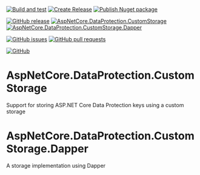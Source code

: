 [![Build and test](https://github.com/giammin/AspNetCore.DataProtection.CustomStorage/actions/workflows/build.yml/badge.svg)](https://github.com/giammin/AspNetCore.DataProtection.CustomStorage/actions/workflows/build.yml)
[![Create Release](https://github.com/giammin/AspNetCore.DataProtection.CustomStorage/actions/workflows/github-release.yml/badge.svg)](https://github.com/giammin/AspNetCore.DataProtection.CustomStorage/actions/workflows/github-release.yml)
[![Publish Nuget package](https://github.com/giammin/AspNetCore.DataProtection.CustomStorage/actions/workflows/nuget-publish.yml/badge.svg)](https://github.com/giammin/AspNetCore.DataProtection.CustomStorage/actions/workflows/nuget-publish.yml)

[![GitHub release](https://img.shields.io/github/v/release/giammin/AspNetCore.DataProtection.CustomStorage)](https://github.com/giammin/AspNetCore.DataProtection.CustomStorage/releases)
[![AspNetCore.DataProtection.CustomStorage](https://img.shields.io/nuget/v/AspNetCore.DataProtection.CustomStorage)](https://www.nuget.org/packages/AspNetCore.DataProtection.CustomStorage/)
[![AspNetCore.DataProtection.CustomStorage.Dapper](https://img.shields.io/nuget/v/AspNetCore.DataProtection.CustomStorage.Dapper)](https://www.nuget.org/packages/AspNetCore.DataProtection.CustomStorage.Dapper/)

[![GitHub issues](https://img.shields.io/github/issues/giammin/AspNetCore.DataProtection.CustomStorage)](https://github.com/giammin/AspNetCore.DataProtection.CustomStorage/issues)
[![GitHub pull requests](https://img.shields.io/github/issues-pr-raw/giammin/AspNetCore.DataProtection.CustomStorage)](https://github.com/giammin/AspNetCore.DataProtection.CustomStorage/pulls)

[![GitHub](https://img.shields.io/github/license/giammin/AspNetCore.DataProtection.CustomStorage)](https://github.com/giammin/AspNetCore.DataProtection.CustomStorage/blob/main/LICENSE)

# AspNetCore.DataProtection.CustomStorage
Support for storing ASP.NET Core Data Protection keys using a custom storage

# AspNetCore.DataProtection.CustomStorage.Dapper
A storage implementation using Dapper

